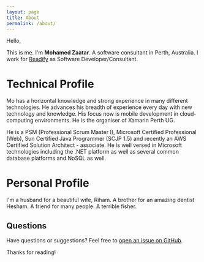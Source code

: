 ```yaml
---
layout: page
title: About
permalink: /about/
---
```


Hello,

This is me. I'm **Mohamed Zaatar**. A software consultant in Perth, Australia.
I work for [Readify](http://readify.net) as Software Developer/Consultant.

# Technical Profile

Mo has a horizontal knowledge and strong experience in many different technologies. He advances his breadth of experience every day with new technology and knowledge. His focus now is mobile development in cloud-computing environments. He is the organiser of Xamarin Perth UG.

He is a PSM (Professional Scrum Master I), Microsoft Certified Professional (Web), Sun Certified Java Programmer (SCJP 1.5) and recently an AWS Certified Solution Architect - associate. He is well versed in Microsoft technologies including the .NET platform as well as several common database platforms and NoSQL as well.

# Personal Profile

I'm a husband for a beautiful wife, Riham. A brother for an amazing dentist Hesham. A friend for many people. A terrible fisher.

## Questions

Have questions or suggestions? Feel free to [open an issue on GitHub](https://github.com/Mzaatar/mzaatar.github.io/issues/new).

Thanks for reading!
